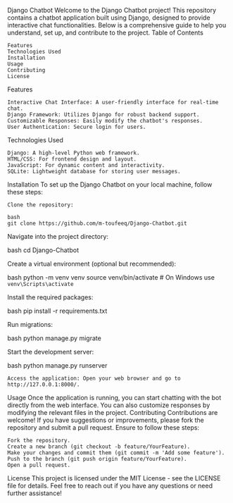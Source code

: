 Django Chatbot
Welcome to the Django Chatbot project! This repository contains a chatbot application built using Django, designed to provide interactive chat functionalities. Below is a comprehensive guide to help you understand, set up, and contribute to the project.
Table of Contents

    Features
    Technologies Used
    Installation
    Usage
    Contributing
    License

Features

    Interactive Chat Interface: A user-friendly interface for real-time chat.
    Django Framework: Utilizes Django for robust backend support.
    Customizable Responses: Easily modify the chatbot's responses.
    User Authentication: Secure login for users.

Technologies Used

    Django: A high-level Python web framework.
    HTML/CSS: For frontend design and layout.
    JavaScript: For dynamic content and interactivity.
    SQLite: Lightweight database for storing user messages.

Installation
To set up the Django Chatbot on your local machine, follow these steps:

    Clone the repository:

    bash
    git clone https://github.com/m-toufeeq/Django-Chatbot.git

Navigate into the project directory:

bash
cd Django-Chatbot

Create a virtual environment (optional but recommended):

bash
python -m venv venv
source venv/bin/activate  # On Windows use `venv\Scripts\activate`

Install the required packages:

bash
pip install -r requirements.txt

Run migrations:

bash
python manage.py migrate

Start the development server:

bash
python manage.py runserver

    Access the application: Open your web browser and go to http://127.0.0.1:8000/.

Usage
Once the application is running, you can start chatting with the bot directly from the web interface. You can also customize responses by modifying the relevant files in the project.
Contributing
Contributions are welcome! If you have suggestions or improvements, please fork the repository and submit a pull request. Ensure to follow these steps:

    Fork the repository.
    Create a new branch (git checkout -b feature/YourFeature).
    Make your changes and commit them (git commit -m 'Add some feature').
    Push to the branch (git push origin feature/YourFeature).
    Open a pull request.

License
This project is licensed under the MIT License - see the LICENSE file for details. Feel free to reach out if you have any questions or need further assistance!
